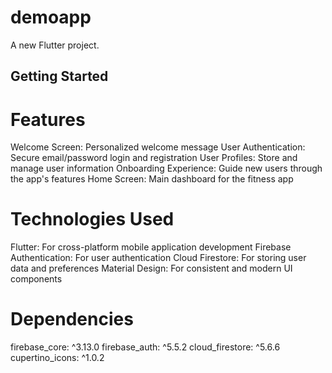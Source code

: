 # demoapp

A new Flutter project.

## Getting Started

# Features

Welcome Screen: Personalized welcome message
User Authentication: Secure email/password login and registration
User Profiles: Store and manage user information
Onboarding Experience: Guide new users through the app's features
Home Screen: Main dashboard for the fitness app

# Technologies Used

Flutter: For cross-platform mobile application development
Firebase Authentication: For user authentication
Cloud Firestore: For storing user data and preferences
Material Design: For consistent and modern UI components

# Dependencies
  firebase_core: ^3.13.0
  firebase_auth: ^5.5.2
  cloud_firestore: ^5.6.6
  cupertino_icons: ^1.0.2

